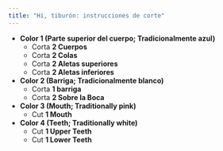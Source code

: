 ```yaml
---
title: "Hi, tiburón: instrucciones de corte"
---
```


- **Color 1 (Parte superior del cuerpo; Tradicionalmente azul)**
  - Corta **2 Cuerpos**
  - Corta **2 Colas**
  - Corta **2 Aletas superiores**
  - Corta **2 Aletas inferiores**
- **Color 2 (Barriga; Tradicionalmente blanco)**
  - Corta **1 barriga**
  - Corta **2 Sobre la Boca**
- **Color 3 (Mouth; Traditionally pink)**
  - Cut **1 Mouth**
- **Color 4 (Teeth; Traditionally white)**
  - Cut **1 Upper Teeth**
  - Cut **1 Lower Teeth**
